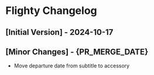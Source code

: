 # Flighty Changelog

## [Initial Version] - 2024-10-17

## [Minor Changes] - {PR_MERGE_DATE}

-   Move departure date from subtitle to accessory
